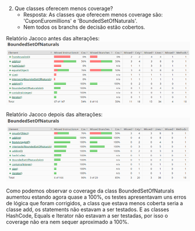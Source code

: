
2. Que classes oferecem menos coverage?
    - Resposta: As classes que oferecem menos coverage são: 'CuponEuromillions' e 'BoundedSetOfNaturals'.
    - Nem todos os branchs de decisão estão cobertos.

Relatório Jacoco antes das alterações:
![img.png](img.png)

Relatório Jacoco depois das alterações:
![img_2.png](img_2.png)


Como podemos observar o coverage da class BoundedSetOfNaturals aumentou estando agora quase a 100%, os testes apresentavam uns 
erros de lógica que foram corrigidos, a class que estava menos coberta seria a classe add, os statements não estavam a ser testados.
E as classes HashCode, Equals e Iterator não estavam a ser testadas, por isso o coverage não era nem sequer aproximado a 100%.


